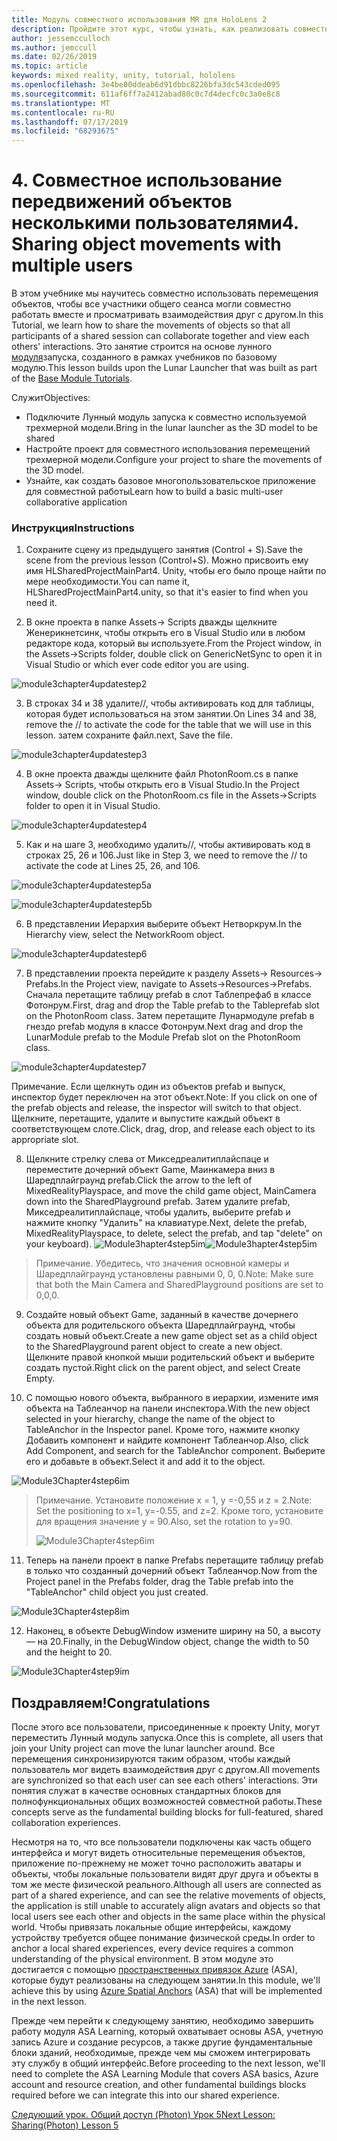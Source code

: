 ```yaml
---
title: Модуль совместного использования MR для HoloLens 2
description: Пройдите этот курс, чтобы узнать, как реализовать совместное использование нескольких пользователей в приложении HoloLens 2.
author: jessemcculloch
ms.author: jemccull
ms.date: 02/26/2019
ms.topic: article
keywords: mixed reality, unity, tutorial, hololens
ms.openlocfilehash: 3e4be00ddeab6d91dbbc8226bfa3dc543cded095
ms.sourcegitcommit: 611af6ff7a2412abad80c0c7d4decfc0c3a0e8c8
ms.translationtype: MT
ms.contentlocale: ru-RU
ms.lasthandoff: 07/17/2019
ms.locfileid: "68293675"
---
```

# <a name="4-sharing-object-movements-with-multiple-users"></a><span data-ttu-id="c1113-104">4. Совместное использование передвижений объектов несколькими пользователями</span><span class="sxs-lookup"><span data-stu-id="c1113-104">4. Sharing object movements with multiple users</span></span>

<span data-ttu-id="c1113-105">В этом учебнике мы научитесь совместно использовать перемещения объектов, чтобы все участники общего сеанса могли совместно работать вместе и просматривать взаимодействия друг с другом.</span><span class="sxs-lookup"><span data-stu-id="c1113-105">In this Tutorial, we learn how to share the movements of objects so that all participants of a shared session can collaborate together and view each others' interactions.</span></span> <span data-ttu-id="c1113-106">Это занятие строится на основе лунного [модуля](mrlearning-base.md)запуска, созданного в рамках учебников по базовому модулю.</span><span class="sxs-lookup"><span data-stu-id="c1113-106">This lesson builds upon the Lunar Launcher that was built as part of the [Base Module Tutorials](mrlearning-base.md).</span></span>

<span data-ttu-id="c1113-107">Служит</span><span class="sxs-lookup"><span data-stu-id="c1113-107">Objectives:</span></span>

- <span data-ttu-id="c1113-108">Подключите Лунный модуль запуска к совместно используемой трехмерной модели.</span><span class="sxs-lookup"><span data-stu-id="c1113-108">Bring in the lunar launcher as the 3D model to be shared</span></span>
- <span data-ttu-id="c1113-109">Настройте проект для совместного использования перемещений трехмерной модели.</span><span class="sxs-lookup"><span data-stu-id="c1113-109">Configure your project to share the movements of the 3D model.</span></span>
- <span data-ttu-id="c1113-110">Узнайте, как создать базовое многопользовательское приложение для совместной работы</span><span class="sxs-lookup"><span data-stu-id="c1113-110">Learn how to build a basic multi-user collaborative application</span></span>

### <a name="instructions"></a><span data-ttu-id="c1113-111">Инструкция</span><span class="sxs-lookup"><span data-stu-id="c1113-111">Instructions</span></span>


1. <span data-ttu-id="c1113-112">Сохраните сцену из предыдущего занятия (Control + S).</span><span class="sxs-lookup"><span data-stu-id="c1113-112">Save the scene from the previous lesson (Control+S).</span></span> <span data-ttu-id="c1113-113">Можно присвоить ему имя HLSharedProjectMainPart4. Unity, чтобы его было проще найти по мере необходимости.</span><span class="sxs-lookup"><span data-stu-id="c1113-113">You can name it, HLSharedProjectMainPart4.unity, so that it's easier to find when you need it.</span></span>

2. <span data-ttu-id="c1113-114">В окне проекта в папке Assets-> Scripts дважды щелкните Женерикнетсинк, чтобы открыть его в Visual Studio или в любом редакторе кода, который вы используете.</span><span class="sxs-lookup"><span data-stu-id="c1113-114">From the Project window, in the Assets->Scripts folder, double click on GenericNetSync to open it in Visual Studio or which ever code editor you are using.</span></span>  

![module3chapter4updatestep2](images/module3chapter4updatestep2.png)

3. <span data-ttu-id="c1113-116">В строках 34 и 38 удалите//, чтобы активировать код для таблицы, которая будет использоваться на этом занятии.</span><span class="sxs-lookup"><span data-stu-id="c1113-116">On Lines 34 and 38, remove the // to activate the code for the table that we will use in this lesson.</span></span> <span data-ttu-id="c1113-117">затем сохраните файл.</span><span class="sxs-lookup"><span data-stu-id="c1113-117">next, Save the file.</span></span> 

![module3chapter4updatestep3](images/module3chapter4updatestep3.png)

4. <span data-ttu-id="c1113-119">В окне проекта дважды щелкните файл PhotonRoom.cs в папке Assets-> Scripts, чтобы открыть его в Visual Studio.</span><span class="sxs-lookup"><span data-stu-id="c1113-119">In the Project window, double click on the PhotonRoom.cs file in the Assets->Scripts folder to open it in Visual Studio.</span></span> 

![module3chapter4updatestep4](images/module3chapter4updatestep4.png)

5. <span data-ttu-id="c1113-121">Как и на шаге 3, необходимо удалить//, чтобы активировать код в строках 25, 26 и 106.</span><span class="sxs-lookup"><span data-stu-id="c1113-121">Just like in Step 3, we need to remove the // to activate the code at Lines 25, 26, and 106.</span></span>

![module3chapter4updatestep5a](images/module3chapter4updatestep5a.png) 

![module3chapter4updatestep5b](images/module3chapter4updatestep5b.png)

6. <span data-ttu-id="c1113-124">В представлении Иерархия выберите объект Нетворкрум.</span><span class="sxs-lookup"><span data-stu-id="c1113-124">In the Hierarchy view, select the NetworkRoom object.</span></span>

![module3chapter4updatestep6](images/module3chapter4updatestep6.png)

7. <span data-ttu-id="c1113-126">В представлении проекта перейдите к разделу Assets-> Resources-> Prefabs.</span><span class="sxs-lookup"><span data-stu-id="c1113-126">In the Project view, navigate to Assets->Resources->Prefabs.</span></span> <span data-ttu-id="c1113-127">Сначала перетащите таблицу prefab в слот Таблепрефаб в классе Фотонрум.</span><span class="sxs-lookup"><span data-stu-id="c1113-127">First, drag and drop the Table prefab to the Tableprefab slot on the PhotonRoom class.</span></span> <span data-ttu-id="c1113-128">Затем перетащите Лунармодуле prefab в гнездо prefab модуля в классе Фотонрум.</span><span class="sxs-lookup"><span data-stu-id="c1113-128">Next drag and drop the LunarModule prefab to the Module Prefab slot on the PhotonRoom class.</span></span>

![module3chapter4updatestep7](images/module3chapter4updatestep7.png)

   <span data-ttu-id="c1113-130">Примечание. Если щелкнуть один из объектов prefab и выпуск, инспектор будет переключен на этот объект.</span><span class="sxs-lookup"><span data-stu-id="c1113-130">Note: If you click on one of the prefab objects and release, the inspector will switch to that object.</span></span> <span data-ttu-id="c1113-131">Щелкните, перетащите, удалите и выпустите каждый объект в соответствующем слоте.</span><span class="sxs-lookup"><span data-stu-id="c1113-131">Click, drag, drop, and release each object to its appropriate slot.</span></span>

8. <span data-ttu-id="c1113-132">Щелкните стрелку слева от Микседреалитиплайспаце и переместите дочерний объект Game, Маинкамера вниз в Шаредплайграунд prefab.</span><span class="sxs-lookup"><span data-stu-id="c1113-132">Click the arrow to the left of MixedRealityPlayspace, and move the child game object, MainCamera down into the SharedPlayground prefab.</span></span> <span data-ttu-id="c1113-133">Затем удалите prefab, Микседреалитиплайспаце, чтобы удалить, выберите prefab и нажмите кнопку "Удалить" на клавиатуре.</span><span class="sxs-lookup"><span data-stu-id="c1113-133">Next, delete the prefab, MixedRealityPlayspace, to delete, select the prefab, and tap "delete" on your keyboard).</span></span>
<span data-ttu-id="c1113-134">![Module3hapter4step5im](images/module3chapter4step5im.PNG)</span><span class="sxs-lookup"><span data-stu-id="c1113-134">![Module3hapter4step5im](images/module3chapter4step5im.PNG)</span></span>

><span data-ttu-id="c1113-135">Примечание.  Убедитесь, что значения основной камеры и Шаредплайграунд установлены равными 0, 0, 0.</span><span class="sxs-lookup"><span data-stu-id="c1113-135">Note:  Make sure that both the Main Camera and SharedPlayground positions are set to 0,0,0.</span></span>
>

9. <span data-ttu-id="c1113-136">Создайте новый объект Game, заданный в качестве дочернего объекта для родительского объекта Шаредплайграунд, чтобы создать новый объект.</span><span class="sxs-lookup"><span data-stu-id="c1113-136">Create a new game object set as a child object to the SharedPlayground parent object to create a new object.</span></span> <span data-ttu-id="c1113-137">Щелкните правой кнопкой мыши родительский объект и выберите создать пустой.</span><span class="sxs-lookup"><span data-stu-id="c1113-137">Right click on the parent object, and select Create Empty.</span></span> 

10. <span data-ttu-id="c1113-138">С помощью нового объекта, выбранного в иерархии, измените имя объекта на Таблеанчор на панели инспектора.</span><span class="sxs-lookup"><span data-stu-id="c1113-138">With the new object selected in your hierarchy, change the name of the object to TableAnchor in the Inspector panel.</span></span> <span data-ttu-id="c1113-139">Кроме того, нажмите кнопку Добавить компонент и найдите компонент Таблеанчор.</span><span class="sxs-lookup"><span data-stu-id="c1113-139">Also, click Add Component, and search for the TableAnchor component.</span></span> <span data-ttu-id="c1113-140">Выберите его и добавьте в объект.</span><span class="sxs-lookup"><span data-stu-id="c1113-140">Select it and add it to the object.</span></span> 

![Module3Chapter4step6im](images/module3chapter4step7im.PNG)

> <span data-ttu-id="c1113-142">Примечание. Установите положение x = 1, y =-0,55 и z = 2.</span><span class="sxs-lookup"><span data-stu-id="c1113-142">Note: Set the positioning to x=1, y=-0.55, and z=2.</span></span> <span data-ttu-id="c1113-143">Кроме того, установите для вращения значение y = 90.</span><span class="sxs-lookup"><span data-stu-id="c1113-143">Also, set the rotation to y=90.</span></span> 
>
> ![Module3Chapter4step6im](images/module3chapter4noteim.PNG)

11. <span data-ttu-id="c1113-145">Теперь на панели проект в папке Prefabs перетащите таблицу prefab в только что созданный дочерний объект Таблеанчор.</span><span class="sxs-lookup"><span data-stu-id="c1113-145">Now from the Project panel in the Prefabs folder, drag the Table prefab into the "TableAnchor" child object you just created.</span></span>

![Module3Chapter4step8im](images/module3chapter4step8im.PNG)

12. <span data-ttu-id="c1113-147">Наконец, в объекте DebugWindow измените ширину на 50, а высоту — на 20.</span><span class="sxs-lookup"><span data-stu-id="c1113-147">Finally, in the DebugWindow object, change the width to 50 and the height to 20.</span></span>

![Module3Chapter4step9im](images/module3chapter4step11im.PNG)

## <a name="congratulations"></a><span data-ttu-id="c1113-149">Поздравляем!</span><span class="sxs-lookup"><span data-stu-id="c1113-149">Congratulations</span></span>


<span data-ttu-id="c1113-150">После этого все пользователи, присоединенные к проекту Unity, могут переместить Лунный модуль запуска.</span><span class="sxs-lookup"><span data-stu-id="c1113-150">Once this is complete, all users that join your Unity project can move the lunar launcher around.</span></span> <span data-ttu-id="c1113-151">Все перемещения синхронизируются таким образом, чтобы каждый пользователь мог видеть взаимодействия друг с другом.</span><span class="sxs-lookup"><span data-stu-id="c1113-151">All movements are synchronized so that each user can see each others' interactions.</span></span> <span data-ttu-id="c1113-152">Эти понятия служат в качестве основных стандартных блоков для полнофункциональных общих возможностей совместной работы.</span><span class="sxs-lookup"><span data-stu-id="c1113-152">These concepts serve as the fundamental building blocks for full-featured, shared collaboration experiences.</span></span> 

<span data-ttu-id="c1113-153">Несмотря на то, что все пользователи подключены как часть общего интерфейса и могут видеть относительные перемещения объектов, приложение по-прежнему не может точно расположить аватары и объекты, чтобы локальные пользователи видят друг друга и объекты в том же месте физической реального.</span><span class="sxs-lookup"><span data-stu-id="c1113-153">Although all users are connected as part of a shared experience, and can see the relative movements of objects, the application is still unable to accurately align avatars and objects so that local users see each other and objects in the same place within the physical world.</span></span> <span data-ttu-id="c1113-154">Чтобы привязать локальные общие интерфейсы, каждому устройству требуется общее понимание физической среды.</span><span class="sxs-lookup"><span data-stu-id="c1113-154">In order to anchor a local shared experiences, every device requires a common understanding of the physical environment.</span></span> <span data-ttu-id="c1113-155">В этом модуле это достигается с помощью [пространственных привязок Azure](<https://azure.microsoft.com/en-us/services/spatial-anchors/>) (ASA), которые будут реализованы на следующем занятии.</span><span class="sxs-lookup"><span data-stu-id="c1113-155">In this module, we'll achieve this by using [Azure Spatial Anchors](<https://azure.microsoft.com/en-us/services/spatial-anchors/>) (ASA) that will be implemented in the next lesson.</span></span>

<span data-ttu-id="c1113-156">Прежде чем перейти к следующему занятию, необходимо завершить работу модуля ASA Learning, который охватывает основы ASA, учетную запись Azure и создание ресурсов, а также другие фундаментальные блоки зданий, необходимые, прежде чем мы сможем интегрировать эту службу в общий интерфейс.</span><span class="sxs-lookup"><span data-stu-id="c1113-156">Before proceeding to the next lesson, we'll need to complete the ASA Learning Module that covers ASA basics, Azure account and resource creation, and other fundamental buildings blocks required before we can integrate this into our shared experience.</span></span>

<span data-ttu-id="c1113-157">[Следующий урок. Общий доступ (Photon) Урок 5](mrlearning-sharing(photon)-ch5.md)</span><span class="sxs-lookup"><span data-stu-id="c1113-157">[Next Lesson: Sharing(Photon) Lesson 5](mrlearning-sharing(photon)-ch5.md)</span></span>

